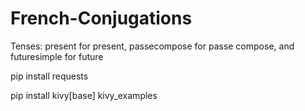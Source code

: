 # French-Conjugations
Tenses: present for present, passecompose for passe compose, and futuresimple for future

pip install requests

pip install kivy[base] kivy_examples
